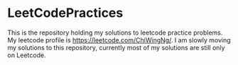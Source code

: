 # LeetCodePractices
This is the repository holding my solutions to leetcode practice problems.
My leetcode profile is https://leetcode.com/ChiWingNg/.
I am slowly moving my solutions to this repository, currently most of my solutions are still only on Leetcode.
